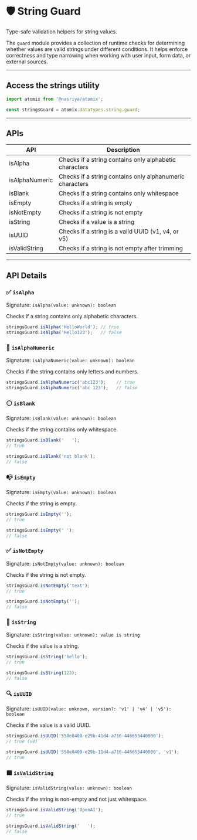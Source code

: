 # 🛡️ String Guard
Type-safe validation helpers for string values.

The `guard` module provides a collection of runtime checks for determining whether values are valid strings under different conditions. It helps enforce correctness and type narrowing when working with user input, form data, or external sources.

---

## Access the strings utility

```ts
import atomix from '@nasriya/atomix';

const stringsGuard = atomix.dataTypes.string.guard;
```
---

## APIs

| API            | Description                                              |
| -------------- | -------------------------------------------------------- |
| isAlpha        | Checks if a string contains only alphabetic characters   |
| isAlphaNumeric | Checks if a string contains only alphanumeric characters |
| isBlank        | Checks if a string contains only whitespace              |
| isEmpty        | Checks if a string is empty                              |
| isNotEmpty     | Checks if a string is not empty                          |
| isString       | Checks if a value is a string                            |
| isUUID         | Checks if a string is a valid UUID (v1, v4, or v5)       |
| isValidString  | Checks if a string is not empty after trimming           |

---
## API Details

### ✅ `isAlpha`
Signature: `isAlpha(value: unknown): boolean`

Checks if a string contains only alphabetic characters.

```ts
stringsGuard.isAlpha('HelloWorld'); // true
stringsGuard.isAlpha('Hello123');   // false
```

### 🔡 `isAlphaNumeric`
Signature: `isAlphaNumeric(value: unknown): boolean`

Checks if the string contains only letters and numbers.

```ts
stringsGuard.isAlphaNumeric('abc123');    // true
stringsGuard.isAlphaNumeric('abc 123');   // false
```

### ⚪ `isBlank`
Signature: `isBlank(value: unknown): boolean`

Checks if the string contains only whitespace.

```ts
stringsGuard.isBlank('   ');
// true

stringsGuard.isBlank('not blank');
// false
```

### 📭 `isEmpty`
Signature: `isEmpty(value: unknown): boolean`

Checks if the string is empty.
```ts
stringsGuard.isEmpty('');
// true

stringsGuard.isEmpty(' ');
// false
```

### ✅ `isNotEmpty`
Signature: `isNotEmpty(value: unknown): boolean`

Checks if the string is not empty.

```ts
stringsGuard.isNotEmpty('text');
// true

stringsGuard.isNotEmpty('');
// false
```

### 🧪 `isString`
Signature: `isString(value: unknown): value is string`

Checks if the value is a string.

```ts
stringsGuard.isString('hello');
// true

stringsGuard.isString(123);
// false
```

### 🔍 `isUUID`
Signature: `isUUID(value: unknown, version?: 'v1' | 'v4' | 'v5'): boolean`

Checks if the value is a valid UUID.

```ts
stringsGuard.isUUID('550e8400-e29b-41d4-a716-446655440000');
// true (v4)

stringsGuard.isUUID('550e8400-e29b-11d4-a716-446655440000', 'v1');
// true
```

### 🟩 `isValidString`
Signature: `isValidString(value: unknown): boolean`

Checks if the string is non-empty and not just whitespace.

```ts
stringsGuard.isValidString('OpenAI');
// true

stringsGuard.isValidString('   ');
// false
```